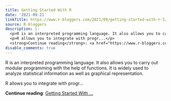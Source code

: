 ```yaml
---
title: Getting Started With R
date: '2021-09-21'
linkTitle: https://www.r-bloggers.com/2021/09/getting-started-with-r-5/
source: R-bloggers
description: |-
  <p>R is an interpreted programming language. It also allows you to carry out modular programming with the help of functions. It is widely used to analyze statistical information as well as graphical representation. </p>
  <p>R allows you to integrate with progr...</p>
  <strong>Continue reading</strong>: <a href="https://www.r-bloggers.com/2021/09/getting-started-with-r-5/">Getting Started With ...
disable_comments: true
---
```

<p>R is an interpreted programming language. It also allows you to carry out modular programming with the help of functions. It is widely used to analyze statistical information as well as graphical representation. </p>
<p>R allows you to integrate with progr...</p>
<strong>Continue reading</strong>: <a href="https://www.r-bloggers.com/2021/09/getting-started-with-r-5/">Getting Started With ...